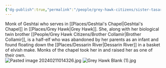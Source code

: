 ```yaml
---
{"dg-publish":true,"permalink":"/people/grey-hawk-citizens/sister-tasarda/"}
---
```


Monk of Geshtai who serves in [[Places/Geshtai's Chapel\|Geshtai's Chapel]] in [[Places/Grey Hawk\|Grey Hawk]].  She, along with her biological twin brother [[People/Grey Hawk Citizens/Brother Collamir\|Brother Collamir]], is a half-elf who was abandoned by her parents as an infant and found floating down the [[Places/Dessarin River\|Dessarin River]] in a basket of elvish make.  Monks of the chapel took her in and raised her as one of their own.  
![Pasted image 20240211014326.jpg](/img/user/Z_Attachments/Pasted%20image%2020240211014326.jpg)
![Grey Hawk Blank (1).jpg](/img/user/Z_Attachments/Grey%20Hawk%20Blank%20(1).jpg)